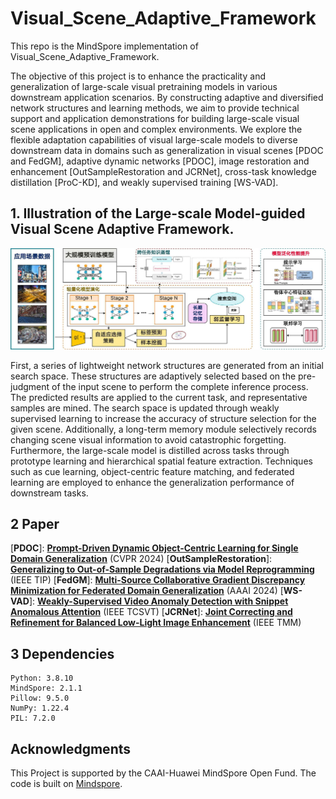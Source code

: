 # Visual_Scene_Adaptive_Framework
This repo is the MindSpore implementation of Visual_Scene_Adaptive_Framework. 

The objective of this project is to enhance the practicality and generalization of large-scale visual pretraining models in various downstream application scenarios. By constructing adaptive and diversified network structures and learning methods, we aim to provide technical support and application demonstrations for building large-scale visual scene applications in open and complex environments. We explore the flexible adaptation capabilities of visual large-scale models to diverse downstream data in domains such as generalization in visual scenes [PDOC and FedGM], adaptive dynamic networks [PDOC], image restoration and enhancement [OutSampleRestoration and JCRNet], cross-task knowledge distillation [ProC-KD], and weakly supervised training [WS-VAD]. 


## 1. Illustration of the Large-scale Model-guided Visual Scene Adaptive Framework. 

<p align="center">
    <img src='./framework.jpg' width=700/>
</p>

First, a series of lightweight network structures are generated from an initial search space. These structures are adaptively selected based on the pre-judgment of the input scene to perform the complete inference process. The predicted results are applied to the current task, and representative samples are mined. The search space is updated through weakly supervised learning to increase the accuracy of structure selection for the given scene. Additionally, a long-term memory module selectively records changing scene visual information to avoid catastrophic forgetting. Furthermore, the large-scale model is distilled across tasks through prototype learning and hierarchical spatial feature extraction. Techniques such as cue learning, object-centric feature matching, and federated learning are employed to enhance the generalization performance of downstream tasks.

## 2 Paper

[**PDOC**]: **[Prompt-Driven Dynamic Object-Centric Learning for Single Domain Generalization](http://arxiv.org/abs/2402.18447)** (CVPR 2024)
[**OutSampleRestoration**]: **[Generalizing to Out-of-Sample Degradations via Model Reprogramming](https://scholar.google.com.hk/citations?hl=zh-CN&user=mD3lO60AAAAJ&view_op=list_works&sortby=pubdate)** (IEEE TIP)
[**FedGM**]: **[Multi-Source Collaborative Gradient Discrepancy Minimization for Federated Domain Generalization](https://arxiv.org/abs/2401.10272)** (AAAI 2024)
[**WS-VAD**]: **[Weakly-Supervised Video Anomaly Detection with Snippet Anomalous Attention](https://ieeexplore.ieee.org/document/10381822)** (IEEE TCSVT)
[**JCRNet**]: **[Joint Correcting and Refinement for Balanced Low-Light Image Enhancement](https://ieeexplore.ieee.org/document/10376299)** (IEEE TMM)


## 3 Dependencies

	Python: 3.8.10
	MindSpore: 2.1.1
	Pillow: 9.5.0
	NumPy: 1.22.4
	PIL: 7.2.0

## Acknowledgments
This Project is supported by the CAAI-Huawei MindSpore Open Fund. The code is built on [Mindspore](https://www.mindspore.cn/).
